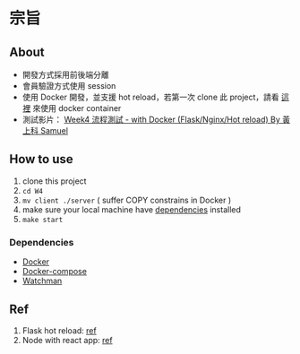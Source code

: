 # 宗旨

## About

-   開發方式採用前後端分離
-   會員驗證方式使用 session
-   使用 Docker 開發，並支援 hot reload，若第一次 clone 此 project，請看 [這裡](#how-to-use) 來使用 docker container
-   測試影片： [Week4 流程測試 - with Docker (Flask/Nginx/Hot reload) By 黃上科 Samuel](https://youtu.be/eV6get0Nw_M)

## How to use

1.  clone this project
2.  `cd W4`
3.  `mv client ./server` ( suffer COPY constrains in Docker )
4.  make sure your local machine have [dependencies](#dependencies) installed
4.  `make start`

### Dependencies

-   [Docker](https://docs.docker.com/get-docker/)
-   [Docker-compose](https://docs.docker.com/compose/)
-   [Watchman](https://facebook.github.io/watchman/docs/install.html)

## Ref

1.  Flask hot reload: [ref](https://medium.com/hootsuite-engineering/hot-reloading-on-a-dockerized-flask-app-4e87b88ea303)
2.  Node with react app: [ref](https://xiaolishen.medium.com/develop-in-docker-a-node-backend-and-a-react-front-end-talking-to-each-other-5c522156f634)
